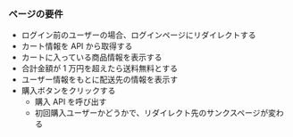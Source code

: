 ### ページの要件
- ログイン前のユーザーの場合、ログインページにリダイレクトする
- カート情報を API から取得する
- カートに入っている商品情報を表示する
- 合計金額が 1 万円を超えたら送料無料とする
- ユーザー情報をもとに配送先の情報を表示す
- 購入ボタンをクリックする
    - 購入 API を呼び出す
    - 初回購入ユーザーかどうかで、リダイレクト先のサンクスページが変わる

